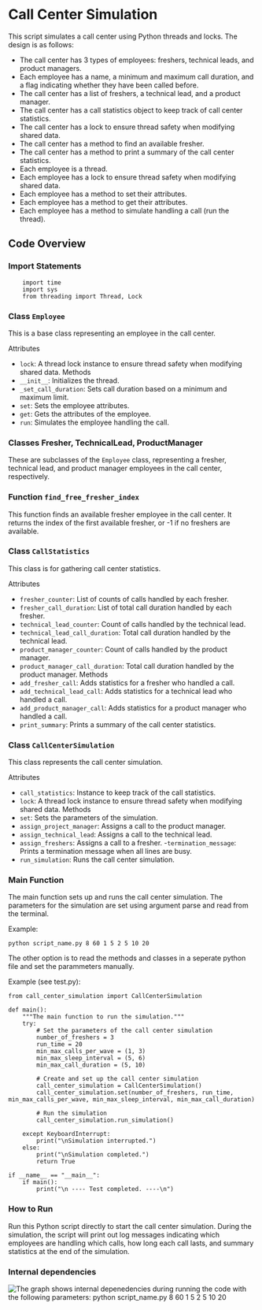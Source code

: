 # Call Center Simulation
This script simulates a call center using Python threads and locks. The design is as follows:

- The call center has 3 types of employees: freshers, technical leads, and product managers.
- Each employee has a name, a minimum and maximum call duration, and a flag indicating whether they have been called before.
- The call center has a list of freshers, a technical lead, and a product manager.
- The call center has a call statistics object to keep track of call center statistics.
- The call center has a lock to ensure thread safety when modifying shared data.
- The call center has a method to find an available fresher.
- The call center has a method to print a summary of the call center statistics.
- Each employee is a thread.
- Each employee has a lock to ensure thread safety when modifying shared data.
- Each employee has a method to set their attributes.
- Each employee has a method to get their attributes.
- Each employee has a method to simulate handling a call (run the thread).
## Code Overview
### Import Statements
```   import random
    import time
    import sys
    from threading import Thread, Lock
```

### Class `Employee`
This is a base class representing an employee in the call center.

Attributes
- `lock`: A thread lock instance to ensure thread safety when modifying shared data.
Methods
- `__init__`: Initializes the thread.
- `_set_call_duration`: Sets call duration based on a minimum and maximum limit.
- `set`: Sets the employee attributes.
- `get`: Gets the attributes of the employee.
- `run`: Simulates the employee handling the call.
### Classes Fresher, TechnicalLead, ProductManager
These are subclasses of the `Employee` class, representing a fresher, technical lead, and product manager employees in the call center, respectively.

### Function `find_free_fresher_index`
This function finds an available fresher employee in the call center. It returns the index of the first available fresher, or -1 if no freshers are available.

### Class `CallStatistics`
This class is for gathering call center statistics.

Attributes
- `fresher_counter`: List of counts of calls handled by each fresher.
- `fresher_call_duration`: List of total call duration handled by each fresher.
- `technical_lead_counter`: Count of calls handled by the technical lead.
- `technical_lead_call_duration`: Total call duration handled by the technical lead.
- `product_manager_counter`: Count of calls handled by the product manager.
- `product_manager_call_duration`: Total call duration handled by the product manager.
Methods
- `add_fresher_call`: Adds statistics for a fresher who handled a call.
- `add_technical_lead_call`: Adds statistics for a technical lead who handled a call.
- `add_product_manager_call`: Adds statistics for a product manager who handled a call.
- `print_summary`: Prints a summary of the call center statistics.
### Class `CallCenterSimulation`
This class represents the call center simulation.

Attributes
- `call_statistics`: Instance to keep track of the call statistics.
- `lock`: A thread lock instance to ensure thread safety when modifying shared data.
Methods
- `set`: Sets the parameters of the simulation.
- `assign_project_manager`: Assigns a call to the product manager.
- `assign_technical_lead`: Assigns a call to the technical lead.
- `assign_freshers`: Assigns a call to a fresher.
 -`termination_message`: Prints a termination message when all lines are busy.
- `run_simulation`: Runs the call center simulation.

### Main Function
The main function sets up and runs the call center simulation. The parameters for the simulation are set using argument parse and read from the terminal.

Example:
```
python script_name.py 8 60 1 5 2 5 10 20
```

The other option is to read the methods and classes in a seperate python file and set the parammeters manually. 

Example (see test.py):
```
from call_center_simulation import CallCenterSimulation

def main():
    """The main function to run the simulation."""
    try:
        # Set the parameters of the call center simulation
        number_of_freshers = 3
        run_time = 20
        min_max_calls_per_wave = (1, 3)
        min_max_sleep_interval = (5, 6)
        min_max_call_duration = (5, 10)

        # Create and set up the call center simulation
        call_center_simulation = CallCenterSimulation()
        call_center_simulation.set(number_of_freshers, run_time, min_max_calls_per_wave, min_max_sleep_interval, min_max_call_duration)
        
        # Run the simulation
        call_center_simulation.run_simulation()

    except KeyboardInterrupt:
        print("\nSimulation interrupted.")
    else:
        print("\nSimulation completed.")
        return True

if __name__ == "__main__":
    if main():
        print("\n ---- Test completed. ----\n")
```

### How to Run
Run this Python script directly to start the call center simulation. During the simulation, the script will print out log messages indicating which employees are handling which calls, how long each call lasts, and summary statistics at the end of the simulation.

### Internal dependencies

![The graph shows internal depenedencies during running the code with the following parameters:
``` python script_name.py 8 60 1 5 2 5 10 20 ```](pycallgraph.png)


